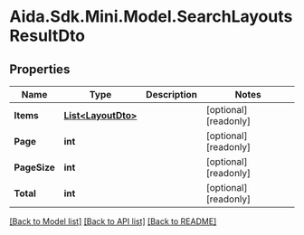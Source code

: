 # Aida.Sdk.Mini.Model.SearchLayoutsResultDto

## Properties

Name | Type | Description | Notes
------------ | ------------- | ------------- | -------------
**Items** | [**List&lt;LayoutDto&gt;**](LayoutDto.md) |  | [optional] [readonly] 
**Page** | **int** |  | [optional] [readonly] 
**PageSize** | **int** |  | [optional] [readonly] 
**Total** | **int** |  | [optional] [readonly] 

[[Back to Model list]](../README.md#documentation-for-models) [[Back to API list]](../README.md#documentation-for-api-endpoints) [[Back to README]](../README.md)

